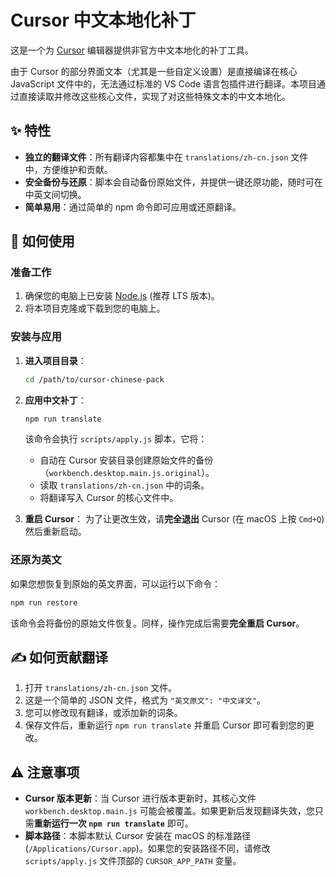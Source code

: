 # Cursor 中文本地化补丁

这是一个为 [Cursor](https://cursor.sh/) 编辑器提供非官方中文本地化的补丁工具。

由于 Cursor 的部分界面文本（尤其是一些自定义设置）是直接编译在核心 JavaScript 文件中的，无法通过标准的 VS Code 语言包插件进行翻译。本项目通过直接读取并修改这些核心文件，实现了对这些特殊文本的中文本地化。

## ✨ 特性

- **独立的翻译文件**：所有翻译内容都集中在 `translations/zh-cn.json` 文件中，方便维护和贡献。
- **安全备份与还原**：脚本会自动备份原始文件，并提供一键还原功能，随时可在中英文间切换。
- **简单易用**：通过简单的 npm 命令即可应用或还原翻译。

## 🚀 如何使用

### 准备工作

1.  确保您的电脑上已安装 [Node.js](https://nodejs.org/) (推荐 LTS 版本)。
2.  将本项目克隆或下载到您的电脑上。

### 安装与应用

1.  **进入项目目录**：
    ```bash
    cd /path/to/cursor-chinese-pack
    ```

2.  **应用中文补丁**：
    ```bash
    npm run translate
    ```
    该命令会执行 `scripts/apply.js` 脚本，它将：
    - 自动在 Cursor 安装目录创建原始文件的备份（`workbench.desktop.main.js.original`）。
    - 读取 `translations/zh-cn.json` 中的词条。
    - 将翻译写入 Cursor 的核心文件中。

3.  **重启 Cursor**：
    为了让更改生效，请**完全退出** Cursor (在 macOS 上按 `Cmd+Q`) 然后重新启动。

### 还原为英文

如果您想恢复到原始的英文界面，可以运行以下命令：

```bash
npm run restore
```
该命令会将备份的原始文件恢复。同样，操作完成后需要**完全重启 Cursor**。

## ✍️ 如何贡献翻译

1.  打开 `translations/zh-cn.json` 文件。
2.  这是一个简单的 JSON 文件，格式为 `"英文原文": "中文译文"`。
3.  您可以修改现有翻译，或添加新的词条。
4.  保存文件后，重新运行 `npm run translate` 并重启 Cursor 即可看到您的更改。

## ⚠️ 注意事项

- **Cursor 版本更新**：当 Cursor 进行版本更新时，其核心文件 `workbench.desktop.main.js` 可能会被覆盖。如果更新后发现翻译失效，您只需**重新运行一次 `npm run translate`** 即可。
- **脚本路径**：本脚本默认 Cursor 安装在 macOS 的标准路径 (`/Applications/Cursor.app`)。如果您的安装路径不同，请修改 `scripts/apply.js` 文件顶部的 `CURSOR_APP_PATH` 变量。 